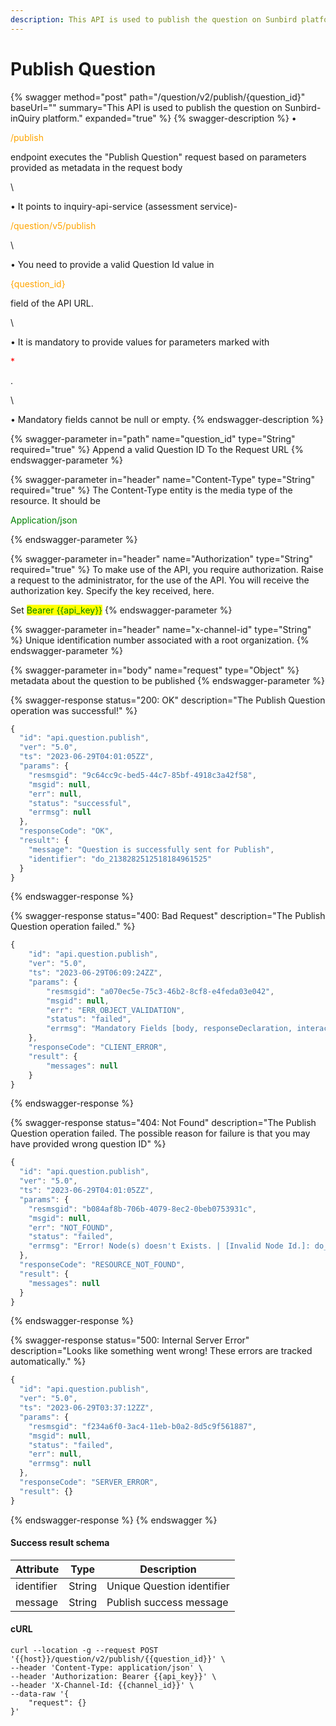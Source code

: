 ```yaml
---
description: This API is used to publish the question on Sunbird platform.
---
```


# Publish Question

{% swagger method="post" path="/question/v2/publish/{question_id}" baseUrl="" summary="This API is used to publish the question on Sunbird-inQuiry platform." expanded="true" %}
{% swagger-description %}
• 

<mark style="color:orange;">

/publish

</mark>

 endpoint executes the "Publish Question" request based on parameters provided       as metadata in the request body

\


• It points to inquiry-api-service (assessment service)- 

<mark style="color:orange;">

/question/v5/publish

</mark>

\


• You need to provide a valid Question Id value in 

<mark style="color:orange;">

{question_id}

</mark>

 field of the API URL.

\


• It is mandatory to provide values for parameters marked with 

<mark style="color:red;">

\*

</mark>

.

\


• Mandatory fields cannot be null or empty.
{% endswagger-description %}

{% swagger-parameter in="path" name="question_id" type="String" required="true" %}
Append a valid Question ID To the Request URL
{% endswagger-parameter %}

{% swagger-parameter in="header" name="Content-Type" type="String" required="true" %}
The Content-Type entity is the media type of the resource. It should be 

<mark style="color:green;">

Application/json

</mark>
{% endswagger-parameter %}

{% swagger-parameter in="header" name="Authorization" type="String" required="true" %}
To make use of the API, you require authorization. Raise a request to the administrator, for the use of the API. You will receive the authorization key. Specify the key received, here.

Set <mark style="color:green;">Bearer \{{api\_key\}}</mark>
{% endswagger-parameter %}

{% swagger-parameter in="header" name="x-channel-id" type="String" %}
Unique identification number associated with a root organization.
{% endswagger-parameter %}

{% swagger-parameter in="body" name="request" type="Object" %}
metadata about the question to be published
{% endswagger-parameter %}

{% swagger-response status="200: OK" description="The Publish Question operation was successful!" %}
```javascript
{
  "id": "api.question.publish",
  "ver": "5.0",
  "ts": "2023-06-29T04:01:05ZZ",
  "params": {
    "resmsgid": "9c64cc9c-bed5-44c7-85bf-4918c3a42f58",
    "msgid": null,
    "err": null,
    "status": "successful",
    "errmsg": null
  },
  "responseCode": "OK",
  "result": {
    "message": "Question is successfully sent for Publish",
    "identifier": "do_2138282512518184961525"
  }
}
```
{% endswagger-response %}

{% swagger-response status="400: Bad Request" description="The Publish Question operation failed." %}
```javascript
{
    "id": "api.question.publish",
    "ver": "5.0",
    "ts": "2023-06-29T06:09:24ZZ",
    "params": {
        "resmsgid": "a070ec5e-75c3-46b2-8cf8-e4feda03e042",
        "msgid": null,
        "err": "ERR_OBJECT_VALIDATION",
        "status": "failed",
        "errmsg": "Mandatory Fields [body, responseDeclaration, interactions, outcomeDeclaration] Missing for do_2138282512518184961525"
    },
    "responseCode": "CLIENT_ERROR",
    "result": {
        "messages": null
    }
}
```
{% endswagger-response %}

{% swagger-response status="404: Not Found" description="The Publish Question operation failed. The possible reason for failure is that you may have provided wrong question ID" %}
```javascript
{
  "id": "api.question.publish",
  "ver": "5.0",
  "ts": "2023-06-29T04:01:05ZZ",
  "params": {
    "resmsgid": "b084af8b-706b-4079-8ec2-0beb0753931c",
    "msgid": null,
    "err": "NOT_FOUND",
    "status": "failed",
    "errmsg": "Error! Node(s) doesn't Exists. | [Invalid Node Id.]: do_213828251251818496152"
  },
  "responseCode": "RESOURCE_NOT_FOUND",
  "result": {
    "messages": null
  }
}
```
{% endswagger-response %}

{% swagger-response status="500: Internal Server Error" description="Looks like something went wrong! These errors are tracked automatically." %}
```javascript
{
  "id": "api.question.publish",
  "ver": "5.0",
  "ts": "2023-06-29T03:37:12ZZ",
  "params": {
    "resmsgid": "f234a6f0-3ac4-11eb-b0a2-8d5c9f561887",
    "msgid": null,
    "status": "failed",
    "err": null,
    "errmsg": null
  },
  "responseCode": "SERVER_ERROR",
  "result": {}
}
```
{% endswagger-response %}
{% endswagger %}

#### Success result schema

| Attribute  | Type   | Description                |
| ---------- | ------ | -------------------------- |
| identifier | String | Unique Question identifier |
| message    | String | Publish success message    |

#### cURL

```shell
curl --location -g --request POST '{{host}}/question/v2/publish/{{question_id}}' \
--header 'Content-Type: application/json' \
--header 'Authorization: Bearer {{api_key}}' \
--header 'X-Channel-Id: {{channel_id}}' \
--data-raw '{
    "request": {}
}'
```
